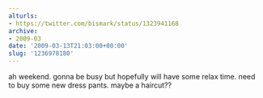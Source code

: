 ```yaml
---
alturls:
- https://twitter.com/bismark/status/1323941168
archive:
- 2009-03
date: '2009-03-13T21:03:00+00:00'
slug: '1236978180'
---
```


ah weekend. gonna be busy but
hopefully will have some relax time. need to buy some new dress pants. maybe a haircut??

